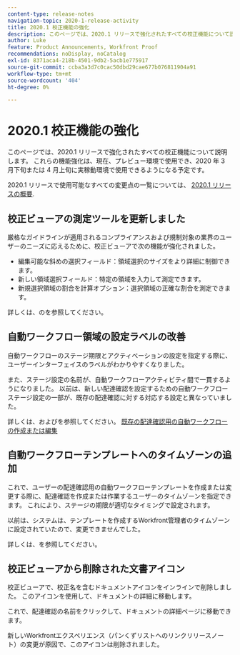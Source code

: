 ```yaml
---
content-type: release-notes
navigation-topic: 2020-1-release-activity
title: 2020.1 校正機能の強化
description: このページでは、2020.1 リリースで強化されたすべての校正機能について説明します。 これらの機能強化は、現在、プレビュー環境で使用でき、2020 年 3 月下旬または 4 月上旬に実稼動環境で使用できるようになる予定です。
author: Luke
feature: Product Announcements, Workfront Proof
recommendations: noDisplay, noCatalog
exl-id: 8371aca4-218b-4501-9db2-5acb1e775917
source-git-commit: ccba3a3d7c0cac50dbd29cae677b076811904a91
workflow-type: tm+mt
source-wordcount: '404'
ht-degree: 0%

---
```


# 2020.1 校正機能の強化

このページでは、2020.1 リリースで強化されたすべての校正機能について説明します。 これらの機能強化は、現在、プレビュー環境で使用でき、2020 年 3 月下旬または 4 月上旬に実稼動環境で使用できるようになる予定です。

2020.1 リリースで使用可能なすべての変更点の一覧については、 [2020.1 リリースの概要](../../../product-announcements/product-releases/2020.1-release-activity/2020.1-release-overview.md).

## 校正ビューアの測定ツールを更新しました

厳格なガイドラインが適用されるコンプライアンスおよび規制対象の業界のユーザーのニーズに応えるために、校正ビューアで次の機能が強化されました。

* 編集可能な斜めの選択フィールド：領域選択のサイズをより詳細に制御できます。
* 新しい領域選択フィールド：特定の領域を入力して測定できます。
* 新規選択領域の割合を計算オプション：選択領域の正確な割合を測定できます。

詳しくは、のを参照してください。

## 自動ワークフロー領域の設定ラベルの改善

自動ワークフローのステージ期限とアクティベーションの設定を指定する際に、ユーザーインターフェイスのラベルがわかりやすくなりました。

また、ステージ設定の名前が、自動ワークフローアクティビティ間で一貫するようになりました。 以前は、新しい配達確認を設定するための自動ワークフローステージ設定の一部が、既存の配達確認に対する対応する設定と異なっていました。

詳しくは、およびを参照してください。 [既存の配達確認用の自動ワークフローの作成または編集](../../../review-and-approve-work/proofing/managing-proofs-within-workfront/create-edit-automated-workflow-existing-proof.md)

## 自動ワークフローテンプレートへのタイムゾーンの追加

これで、ユーザーの配達確認用の自動ワークフローテンプレートを作成または変更する際に、配達確認を作成または作業するユーザーのタイムゾーンを指定できます。 これにより、ステージの期限が適切なタイミングで設定されます。

以前は、システムは、テンプレートを作成するWorkfront管理者のタイムゾーンに設定されていたので、変更できませんでした。

詳しくは、を参照してください。

## 校正ビューアから削除された文書アイコン

校正ビューアで、校正名を含むドキュメントアイコンをインラインで削除しました。 このアイコンを使用して、ドキュメントの詳細に移動します。

これで、配達確認の名前をクリックして、ドキュメントの詳細ページに移動できます。

新しいWorkfrontエクスペリエンス（パンくずリストへのリンクリリースノート）の変更が原因で、このアイコンは削除されました。
